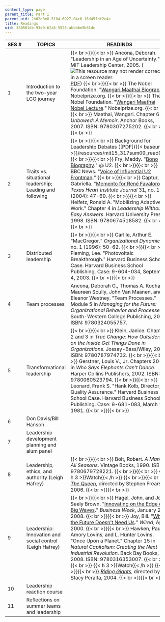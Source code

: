 ```yaml
---
content_type: page
parent_title: Part I
parent_uid: 2b02d8e8-5104-6927-04c6-16d45fbf2e4e
title: Readings
uid: 380501db-93e9-62a6-5525-abbbbe5b81dc
---
```


| SES # | TOPICS | READINDS |
| --- | --- | --- |
| 1 | Introduction to the two-year LGO journey |  {{< br >}}{{< br >}} Ancona, Deborah. "Leadership in an Age of Uncertainty." MIT Leadership Center, 2005. (![This resource may not render correctly in a screen reader.](/images/inacessible.gif)[PDF](http://ebusiness.mit.edu/research/Briefs/Ancona_Leadership_Final_VI.pdf)) {{< br >}}{{< br >}} The Nobel Foundation. "[Wangari Maathai Biography](http://www.nobelprize.org/nobel_prizes/peace/laureates/2004/maathai-bio.html)." Nobelprize.org. {{< br >}}{{< br >}} The Nobel Foundation. "[Wangari Maathai Nobel Lecture](http://www.nobelprize.org/nobel_prizes/peace/laureates/2004/maathai-lecture-text.html)." Nobelprize.org. {{< br >}}{{< br >}} Maathai, Wangari. Chapter 6 in _Unbowed: A Memoir_. Anchor Books, 2007. ISBN: 9780307275202. {{< br >}}{{< br >}}  |
| 2 | Traits vs. situational leadership; Leading and following |  {{< br >}}{{< br >}} Background for Leadership Debates ([PDF]({{< baseurl >}}/resources/mit15_317sum09_read02)) {{< br >}}{{< br >}} Fry, Maddy. "[Bono Biography](http://www.atu2.com/band/bono/)." @ U2. {{< br >}}{{< br >}} BBC News. "[Voice of Influential U2 Frontman](http://news.bbc.co.uk/2/hi/entertainment/4540228.stm)." {{< br >}}{{< br >}} Captur, Gabriella. "[Memento for René Favaloro](http://www.ncbi.nlm.nih.gov/pmc/articles/PMC387434/)." _Texas Heart Institute Journal_ 31, no. 1 (2004): 47-60. {{< br >}}{{< br >}} Heifetz, Ronald A. "Mobilizing Adaptive Work." Chapter 4 in _Leadership Without Easy Answers_. Harvard University Press, 1998. ISBN: 9780674518582. {{< br >}}{{< br >}}  |
| 3 | Distributed leadership |  {{< br >}}{{< br >}} Carlile, Arthur E. "MacGregor." _Organizational Dynamics_ 5, no. 1 (1996): 50-62. {{< br >}}{{< br >}} Fleming, Lee. "Photovoltaic Breakthrough." Harvard Business School Case. Harvard Business School Publishing. Case: 9-604-034, September 4, 2003. {{< br >}}{{< br >}}  |
| 4 | Team processes | Ancona, Deborah G., Thomas A. Kochan, Maureen Scully, John Van Maanen, and D. Eleanor Westney. "Team Processes." Module 5 in _Managing for the Future: Organizational Behavior and Processes_. South-Western College Publishing, 2004. ISBN: 9780324055757. |
| 5 | Transformational leadership |  {{< br >}}{{< br >}} Klein, Janice. Chapters 2 and 3 in _True Change: How Outsiders on the Inside Get Things Done in Organizations_. Jossey-Bass/Wiley, 2004. ISBN: 9780787974732. {{< br >}}{{< br >}} Gerstner, Louis V., Jr. Chapters 20-22 in _Who Says Elephants Can't Dance_. Harper Collins Publishers, 2002. ISBN: 9780060523794. {{< br >}}{{< br >}} Leonard, Frank S. "Hank Kolb, Director, Quality Assurance." Harvard Business School Case. Harvard Business School Publishing. Case: 9-681-083, March 1, 1981. {{< br >}}{{< br >}}  |
| 6 | Don Davis/Bill Hanson | &nbsp; |
| 7 | Leadership development planning and alum panel | &nbsp; |
| 8 | Leadership, ethics, and authority (Leigh Hafrey) |  {{< br >}}{{< br >}} Bolt, Robert. _A Man for All Seasons_. Vintage Books, 1990. ISBN: 9780679728221. {{< br >}}{{< br >}} {{< h 3 >}}Watch{{< /h >}} {{< br >}}{{< br >}} [_The Queen_](http://www.imdb.com/title/tt0436697/), directed by Stephen Frears, 2006. {{< br >}}{{< br >}}  |
| 9 | Leadership: Innovation and social control (Leigh Hafrey) |  {{< br >}}{{< br >}} Hagel, John, and John Seely Brown. "[Innovating on the Edge of Big Waves](http://www.businessweek.com/innovate/content/jan2008/id20080130_724732.htm)." _Business Week_, January 20, 2008. {{< br >}}{{< br >}} Joy, Bill. "[Why the Future Doesn't Need Us](http://www.wired.com/wired/archive/8.04/joy.html)." _Wired_, April 2000. {{< br >}}{{< br >}} Hawken, Paul, Amory Lovins, and L. Hunter Lovins. "Once Upon a Planet." Chapter 15 in _Natural Capitalism: Creating the Next Industrial Revolution_. Back Bay Books, 2008. ISBN: 9780316353007. {{< br >}}{{< br >}} {{< h 3 >}}Watch{{< /h >}} {{< br >}}{{< br >}} [_Riding Giants_](http://www.imdb.com/title/tt0389326/), directed by Stacy Peralta, 2004. {{< br >}}{{< br >}}  |
| 10 | Leadership reaction course | &nbsp; |
| 11 | Reflections on summer teams and leadership |